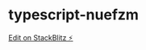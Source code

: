 # typescript-nuefzm

[Edit on StackBlitz ⚡️](https://local.stackblitz.com:3000/edit/typescript-nuefzm)